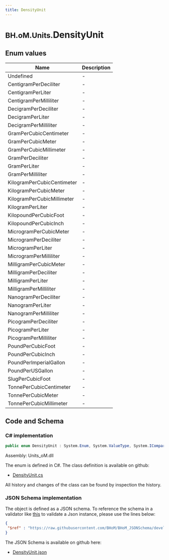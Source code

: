 ```yaml
---
title: DensityUnit
---
```


# <small>BH.oM.Units.</small>**DensityUnit**



## Enum values

| Name            | Description                                                    |
|-----------------|----------------------------------------------------------------|
| Undefined |  -  |
| CentigramPerDeciliter |  -  |
| CentigramPerLiter |  -  |
| CentigramPerMilliliter |  -  |
| DecigramPerDeciliter |  -  |
| DecigramPerLiter |  -  |
| DecigramPerMilliliter |  -  |
| GramPerCubicCentimeter |  -  |
| GramPerCubicMeter |  -  |
| GramPerCubicMillimeter |  -  |
| GramPerDeciliter |  -  |
| GramPerLiter |  -  |
| GramPerMilliliter |  -  |
| KilogramPerCubicCentimeter |  -  |
| KilogramPerCubicMeter |  -  |
| KilogramPerCubicMillimeter |  -  |
| KilogramPerLiter |  -  |
| KilopoundPerCubicFoot |  -  |
| KilopoundPerCubicInch |  -  |
| MicrogramPerCubicMeter |  -  |
| MicrogramPerDeciliter |  -  |
| MicrogramPerLiter |  -  |
| MicrogramPerMilliliter |  -  |
| MilligramPerCubicMeter |  -  |
| MilligramPerDeciliter |  -  |
| MilligramPerLiter |  -  |
| MilligramPerMilliliter |  -  |
| NanogramPerDeciliter |  -  |
| NanogramPerLiter |  -  |
| NanogramPerMilliliter |  -  |
| PicogramPerDeciliter |  -  |
| PicogramPerLiter |  -  |
| PicogramPerMilliliter |  -  |
| PoundPerCubicFoot |  -  |
| PoundPerCubicInch |  -  |
| PoundPerImperialGallon |  -  |
| PoundPerUSGallon |  -  |
| SlugPerCubicFoot |  -  |
| TonnePerCubicCentimeter |  -  |
| TonnePerCubicMeter |  -  |
| TonnePerCubicMillimeter |  -  |


## Code and Schema

### C# implementation

``` C# title="C#"
public enum DensityUnit : System.Enum, System.ValueType, System.IComparable, System.ISpanFormattable, System.IFormattable, System.IConvertible
```

Assembly: Units_oM.dll

The enum is defined in C#. The class definition is available on github:

- [DensityUnit.cs](https://github.com/BHoM/Localisation_Toolkit/blob/develop/Units_oM/Enums\DensityUnit.cs)

All history and changes of the class can be found by inspection the history.
### JSON Schema implementation

The object is defined as a JSON schema. To reference the schema in a validator like [this](https://www.jsonschemavalidator.net/) to validate a Json instance, please use the lines below:

``` json title="JSON Schema"
{
 "$ref" : "https://raw.githubusercontent.com/BHoM/BHoM_JSONSchema/develop/Units_oM/DensityUnit.json"
}
```

The JSON Schema is available on github here:

- [DensityUnit.json](https://github.com/BHoM/BHoM_JSONSchema/blob/develop/Units_oM/DensityUnit.json)
